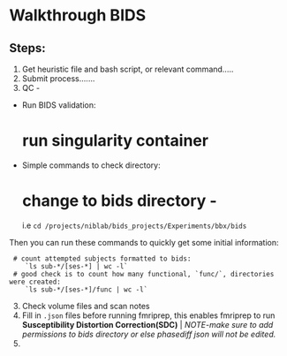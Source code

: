 # Walkthrough BIDS

## Steps:  
1. Get heuristic file and bash script, or relevant command.....  
2. Submit process.......  
3. QC -
  * Run BIDS validation:  


      # run singularity container

  * Simple commands to check directory:  


       # change to bids directory -  
       i.e `cd /projects/niblab/bids_projects/Experiments/bbx/bids`  

  Then you can run these commands to quickly get some initial information:  

     # count attempted subjects formatted to bids:  
        `ls sub-*/[ses-*] | wc -l`  
     # good check is to count how many functional, `func/`, directories were created:  
        `ls sub-*/[ses-*]/func | wc -l`    


3. Check volume files and scan notes
5. Fill in `.json` files before running fmriprep, this enables fmriprep to run **Susceptibility Distortion Correction(SDC)** | *NOTE-make sure to add permissions to bids directory or else phasediff json will not be edited.*
6.
